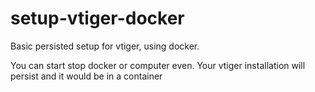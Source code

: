# setup-vtiger-docker

Basic persisted setup for vtiger, using docker. 

You can start stop docker or computer even. Your vtiger installation will persist and it would be in a container
